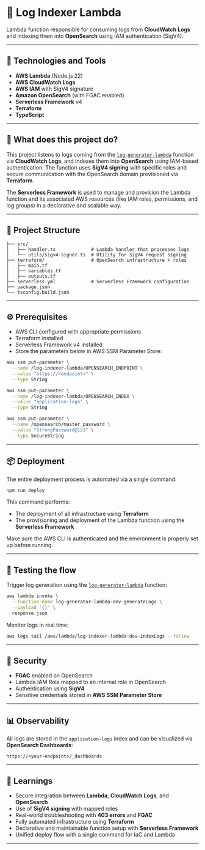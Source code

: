 # 🔁 Log Indexer Lambda

Lambda function responsible for consuming logs from **CloudWatch Logs** and indexing them into **OpenSearch** using IAM authentication (SigV4).

---

## 🚀 Technologies and Tools

- **AWS Lambda** (Node.js 22)
- **AWS CloudWatch Logs**
- **AWS IAM** with SigV4 signature
- **Amazon OpenSearch** (with FGAC enabled)
- **Serverless Framework** v4
- **Terraform**
- **TypeScript**

---

## 📌 What does this project do?

This project listens to logs coming from the [`log-generator-lambda`](https://github.com/RafaelLeveske/log-generator-lambda) function via **CloudWatch Logs**, and indexes them into **OpenSearch** using IAM-based authentication. The function uses **SigV4 signing** with specific roles and secure communication with the OpenSearch domain provisioned via **Terraform**.

The **Serverless Framework** is used to manage and provision the Lambda function and its associated AWS resources (like IAM roles, permissions, and log groups) in a declarative and scalable way.

---

## 🧱 Project Structure

```
├── src/
│   ├── handler.ts             # Lambda handler that processes logs
│   └── utils/sigv4-signer.ts  # Utility for SigV4 request signing
├── terraform/                 # OpenSearch infrastructure + roles
│   ├── main.tf
│   ├── variables.tf
│   ├── outputs.tf
├── serverless.yml             # Serverless Framework configuration
├── package.json
└── tsconfig.build.json
```

---

## ⚙️ Prerequisites

- AWS CLI configured with appropriate permissions
- Terraform installed
- Serverless Framework v4 installed
- Store the parameters below in AWS SSM Parameter Store:

```bash
aws ssm put-parameter \
  --name /log-indexer-lambda/OPENSEARCH_ENDPOINT \
  --value "https://<endpoint>" \
  --type String

aws ssm put-parameter \
  --name /log-indexer-lambda/OPENSEARCH_INDEX \
  --value "application-logs" \
  --type String

aws ssm put-parameter \
  --name /opensearch/master_password \
  --value "StrongPassword@123" \
  --type SecureString
```

---

## 📦 Deployment

The entire deployment process is automated via a single command:

```bash
npm run deploy
```

This command performs:

- The deployment of all infrastructure using **Terraform**
- The provisioning and deployment of the Lambda function using the **Serverless Framework**

Make sure the AWS CLI is authenticated and the environment is properly set up before running.

---

## 🔁 Testing the flow

Trigger log generation using the [`log-generator-lambda`](https://github.com/RafaelLeveske/log-generator-lambda) function:

```bash
aws lambda invoke \
  --function-name log-generator-lambda-dev-generateLogs \
  --payload '{}' \
  response.json
```

Monitor logs in real time:

```bash
aws logs tail /aws/lambda/log-indexer-lambda-dev-indexLogs --follow
```

---

## 🔐 Security

- **FGAC** enabled on OpenSearch
- Lambda IAM Role mapped to an internal role in OpenSearch
- Authentication using **SigV4**
- Sensitive credentials stored in **AWS SSM Parameter Store**

---

## 📊 Observability

All logs are stored in the `application-logs` index and can be visualized via **OpenSearch Dashboards**:

```
https://<your-endpoint>/_dashboards
```

---

## 🧠 Learnings

- Secure integration between **Lambda**, **CloudWatch Logs**, and **OpenSearch**
- Use of **SigV4 signing** with mapped roles
- Real-world troubleshooting with **403 errors** and **FGAC**
- Fully automated infrastructure using **Terraform**
- Declarative and maintainable function setup with **Serverless Framework**
- Unified deploy flow with a single command for IaC and Lambda

---
